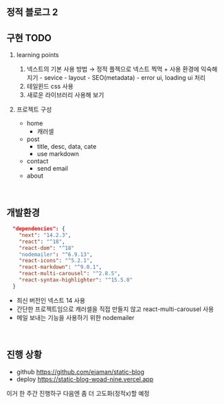 ## 정적 블로그 2

## 구현 TODO

1. learning points

   1. 넥스트의 기본 사용 방법
      → 정적 플젝으로 넥스트 찍먹 + 사용 환경에 익숙해 지기 - sevice - layout - SEO(metadata) - error ui, loading ui 처리
   2. 테일윈드 css 사용
   3. 새로운 라이브러리 사용해 보기

2. 프로젝트 구성
   - home
     - 캐러셀
   - post
     - title, desc, data, cate
     - use markdown
   - contact
     - send email
   - about

<br/>

## 개발환경

```json
  "dependencies": {
    "next": "14.2.3",
    "react": "^18",
    "react-dom": "^18"
    "nodemailer": "^6.9.13",
    "react-icons": "^5.2.1",
    "react-markdown": "^9.0.1",
    "react-multi-carousel": "^2.8.5",
    "react-syntax-highlighter": "^15.5.0"
  }
```

- 최신 버전인 넥스트 14 사용
- 간단한 프로젝트임으로 캐러셀을 직접 만들지 않고 react-multi-carousel 사용
- 메일 보내는 기능을 사용하기 위한 nodemailer

<br/>

## 진행 상황

- github
  https://github.com/ejaman/static-blog
- deploy
  https://static-blog-woad-nine.vercel.app

이거 한 주간 진행하구 다음엔 좀 더 고도화(정적x)할 예정
